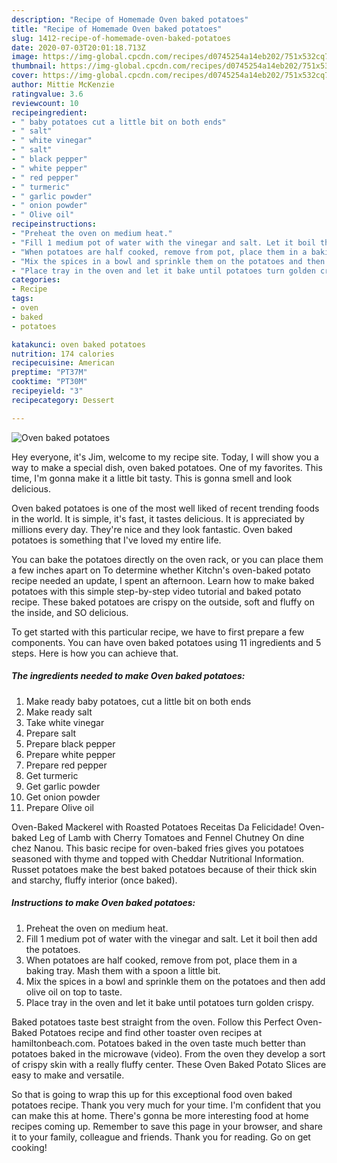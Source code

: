 ```yaml
---
description: "Recipe of Homemade Oven baked potatoes"
title: "Recipe of Homemade Oven baked potatoes"
slug: 1412-recipe-of-homemade-oven-baked-potatoes
date: 2020-07-03T20:01:18.713Z
image: https://img-global.cpcdn.com/recipes/d0745254a14eb202/751x532cq70/oven-baked-potatoes-recipe-main-photo.jpg
thumbnail: https://img-global.cpcdn.com/recipes/d0745254a14eb202/751x532cq70/oven-baked-potatoes-recipe-main-photo.jpg
cover: https://img-global.cpcdn.com/recipes/d0745254a14eb202/751x532cq70/oven-baked-potatoes-recipe-main-photo.jpg
author: Mittie McKenzie
ratingvalue: 3.6
reviewcount: 10
recipeingredient:
- " baby potatoes cut a little bit on both ends"
- " salt"
- " white vinegar"
- " salt"
- " black pepper"
- " white pepper"
- " red pepper"
- " turmeric"
- " garlic powder"
- " onion powder"
- " Olive oil"
recipeinstructions:
- "Preheat the oven on medium heat."
- "Fill 1 medium pot of water with the vinegar and salt. Let it boil then add the potatoes."
- "When potatoes are half cooked, remove from pot, place them in a baking tray. Mash them with a spoon a little bit."
- "Mix the spices in a bowl and sprinkle them on the potatoes and then add olive oil on top to taste."
- "Place tray in the oven and let it bake until potatoes turn golden crispy."
categories:
- Recipe
tags:
- oven
- baked
- potatoes

katakunci: oven baked potatoes 
nutrition: 174 calories
recipecuisine: American
preptime: "PT37M"
cooktime: "PT30M"
recipeyield: "3"
recipecategory: Dessert

---
```



![Oven baked potatoes](https://img-global.cpcdn.com/recipes/d0745254a14eb202/751x532cq70/oven-baked-potatoes-recipe-main-photo.jpg)

Hey everyone, it's Jim, welcome to my recipe site. Today, I will show you a way to make a special dish, oven baked potatoes. One of my favorites. This time, I'm gonna make it a little bit tasty. This is gonna smell and look delicious.

Oven baked potatoes is one of the most well liked of recent trending foods in the world. It is simple, it's fast, it tastes delicious. It is appreciated by millions every day. They're nice and they look fantastic. Oven baked potatoes is something that I've loved my entire life.

You can bake the potatoes directly on the oven rack, or you can place them a few inches apart on To determine whether Kitchn&#39;s oven-baked potato recipe needed an update, I spent an afternoon. Learn how to make baked potatoes with this simple step-by-step video tutorial and baked potato recipe. These baked potatoes are crispy on the outside, soft and fluffy on the inside, and SO delicious.


To get started with this particular recipe, we have to first prepare a few components. You can have oven baked potatoes using 11 ingredients and 5 steps. Here is how you can achieve that.

<!--inarticleads1-->

##### The ingredients needed to make Oven baked potatoes:

1. Make ready  baby potatoes, cut a little bit on both ends
1. Make ready  salt
1. Take  white vinegar
1. Prepare  salt
1. Prepare  black pepper
1. Prepare  white pepper
1. Prepare  red pepper
1. Get  turmeric
1. Get  garlic powder
1. Get  onion powder
1. Prepare  Olive oil


Oven-Baked Mackerel with Roasted Potatoes Receitas Da Felicidade! Oven-baked Leg of Lamb with Cherry Tomatoes and Fennel Chutney On dine chez Nanou. This basic recipe for oven-baked fries gives you potatoes seasoned with thyme and topped with Cheddar Nutritional Information. Russet potatoes make the best baked potatoes because of their thick skin and starchy, fluffy interior (once baked). 

<!--inarticleads2-->

##### Instructions to make Oven baked potatoes:

1. Preheat the oven on medium heat.
1. Fill 1 medium pot of water with the vinegar and salt. Let it boil then add the potatoes.
1. When potatoes are half cooked, remove from pot, place them in a baking tray. Mash them with a spoon a little bit.
1. Mix the spices in a bowl and sprinkle them on the potatoes and then add olive oil on top to taste.
1. Place tray in the oven and let it bake until potatoes turn golden crispy.


Baked potatoes taste best straight from the oven. Follow this Perfect Oven-Baked Potatoes recipe and find other toaster oven recipes at hamiltonbeach.com. Potatoes baked in the oven taste much better than potatoes baked in the microwave (video). From the oven they develop a sort of crispy skin with a really fluffy center. These Oven Baked Potato Slices are easy to make and versatile. 

So that is going to wrap this up for this exceptional food oven baked potatoes recipe. Thank you very much for your time. I'm confident that you can make this at home. There's gonna be more interesting food at home recipes coming up. Remember to save this page in your browser, and share it to your family, colleague and friends. Thank you for reading. Go on get cooking!
